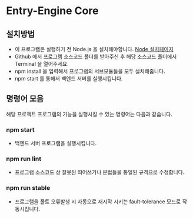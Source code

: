 # Entry-Engine Core



## 설치방법

- 이 프로그램은 실행하기 전 Node.js 을 설치해야합니다. [Node 설치페이지](https://nodejs.org/)
- Github 에서 프로그램 소스코드 폴더를 받아주신 후 해당 소스코드 폴더에서 Terminal 을 열어주세요.
- npm install 을 입력해서 프로그램의 서브모듈들을 모두 설치해줍니다.
- npm start 를 통해서 백엔드 서버를 실행시킵니다.



## 명령어 모음

해당 프로젝트 프로그램의 기능을 실행시킬 수 있는 명령어는 다음과 같습니다.



### npm start

- 백엔드 서버 프로그램을 실행시킵니다.



### npm run lint

- 프로그램 소스코드 상 잘못된 띄어쓰기나 문법들을 통일된 규격으로 수정합니다.



### npm run stable

- 프로그램을 폴트 오류발생 시 자동으로 재시작 시키는 fault-tolerance 모드로 작동시킵니다.

